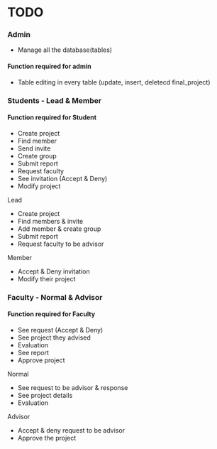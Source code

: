 # TODO
### **Admin**
- Manage all the database(tables)

#### Function required for admin

- Table editing in every table (update, insert, deletecd final_project)

### **Students** - Lead & Member

#### Function required for Student
- Create project
- Find member
- Send invite
- Create group
- Submit report
- Request faculty
- See invitation (Accept & Deny)
- Modify project

Lead
- Create project
- Find members & invite
- Add member & create group
- Submit report
- Request faculty to be advisor
  
Member
- Accept & Deny invitation
- Modify their project


### **Faculty** - Normal & Advisor

#### Function required for Faculty
- See request (Accept & Deny)
- See project they advised
- Evaluation
- See report
- Approve project

Normal
- See request to be advisor & response
- See project details
- Evaluation
  
Advisor
- Accept & deny request to be advisor
- Approve the project
